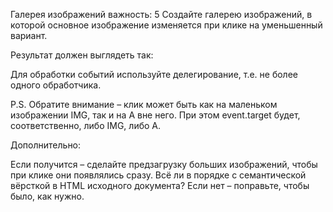 Галерея изображений
важность: 5
Создайте галерею изображений, в которой основное изображение изменяется при клике на 
уменьшенный вариант.

Результат должен выглядеть так:


Для обработки событий используйте делегирование, т.е. не более одного обработчика.

P.S. Обратите внимание – клик может быть как на маленьком изображении IMG, 
так и на A вне него. При этом event.target будет, соответственно, либо IMG, либо A.

Дополнительно:

Если получится – сделайте предзагрузку больших изображений, чтобы при клике они 
появлялись сразу.
Всё ли в порядке с семантической вёрсткой в HTML исходного документа? Если нет – 
поправьте, чтобы было, как нужно.
